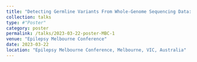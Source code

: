 ```yaml
---
title: "Detecting Germline Variants From Whole-Genome Sequencing Data: Impact Of Cohort Size On Diagnostic Yield"
collection: talks
type: #"Poster"
category: poster
permalink: /talks/2023-03-22-poster-MBC-1
venue: "Epilepsy Melbourne Conference"
date: 2023-03-22
location: "Epilepsy Melbourne Conference, Melbourne, VIC, Australia"
---
```



